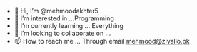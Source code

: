 - 👋 Hi, I’m @mehmoodakhter5
- 👀 I’m interested in ...Programming 
- 🌱 I’m currently learning ... Everything
- 💞️ I’m looking to collaborate on ...
- 📫 How to reach me ... Through email mehmood@zivallo.pk

<!---
mehmoodakhter5/mehmoodakhter5 is a ✨ special ✨ repository because its `README.md` (this file) appears on your GitHub profile.
You can click the Preview link to take a look at your changes.
--->
